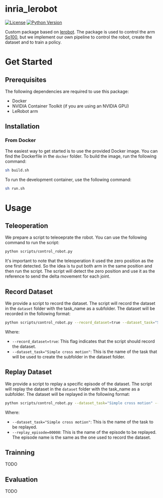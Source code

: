# inria_lerobot

[![License](https://img.shields.io/badge/License-MIT--Clause-blue.svg)](https://opensource.org/license/mit)
[![Python Version](https://img.shields.io/badge/python-3.8%2B-blue.svg)](https://www.python.org/downloads/)

Custom package based on [lerobot](https://github.com/huggingface/lerobot). The package is used to control the arm [So100](https://github.com/huggingface/lerobot/blob/main/examples/10_use_so100.md), but we implement our own pipeline to control the robot, create the dataset and to train a policy.

# Get Started

## Prerequisites

The following dependencies are required to use this package:
- Docker
- NVIDIA Container Toolkit (if you are using an NVIDIA GPU)
- LeRobot arm

## Installation

### From Docker
The easiest way to get started is to use the provided Docker image. You can find the Dockerfile in the `docker` folder. To build the image, run the following command:

```bash
sh build.sh
```

To run the development container, use the following command:

```bash
sh run.sh
```

# Usage

## Teleoperation

We prepare a script to teleoeprate the robot. You can use the following command to run the script:

```bash
python scripts/control_robot.py
```

It's important to note that the teleoperation it used the zero position as the one first detected. So the idea is tu put both arm in the same position and then run the script. The script will detect the zero position and use it as the reference to send the delta movement for each joint.

## Record Dataset

We provide a script to record the dataset. The script will record the dataset in the `dataset` folder with the task_name as a subfolder. The dataset will be recorded in the following format:

```bash
python scripts/control_robot.py --record_dataset=true --dataset_task="Simple cross motion"
```

Where:
- `--record_dataset=true`: This flag indicates that the script should record the dataset.
- `--dataset_task="Simple cross motion"`: This is the name of the task that will be used to create the subfolder in the dataset folder.

## Replay Dataset

We provide a script to replay a specific episode of the dataset. The script will replay the dataset in the `dataset` folder with the task_name as a subfolder. The dataset will be replayed in the following format:

```bash
python scripts/control_robot.py --dataset_task="Simple cross motion" --replay_episode=00000
```
Where:
- `--dataset_task="Simple cross motion"`: This is the name of the task to be replayed.
- `--replay_episode=00000`: This is the name of the episode to be replayed. The episode name is the same as the one used to record the dataset.

## Trainning
TODO

## Evaluation
TODO